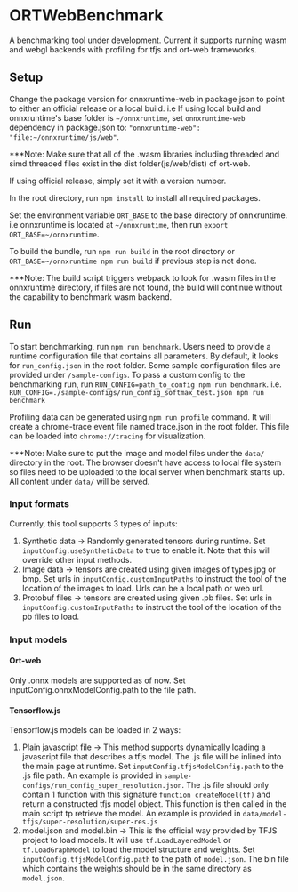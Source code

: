 # ORTWebBenchmark
A benchmarking tool under development. Current it supports running wasm and webgl backends with profiling for tfjs and ort-web frameworks.

## Setup
Change the package version for onnxruntime-web in package.json to point to either an official release or a local build.
i.e
If using local build and onnxruntime's base folder is `~/onnxruntime`, set `onnxruntime-web` dependency in package.json to:
`"onnxruntime-web": "file:~/onnxruntime/js/web"`.

***Note: Make sure that all of the .wasm libraries including threaded and simd.threaded files exist in the dist folder(js/web/dist) of ort-web.

If using official release, simply set it with a version number.

In the root directory, run `npm install` to install all required packages.

Set the environment variable `ORT_BASE` to the base directory of onnxruntime.
i.e
onnxruntime is located at `~/onnxruntime`, then run `export ORT_BASE=~/onnxruntime`.

To build the bundle, run `npm run build` in the root directory or `ORT_BASE=~/onnxruntime npm run build` if previous step is not done.

***Note: The build script triggers webpack to look for .wasm files in the onnxruntime directory, if files are not found, the build will continue without the capability to benchmark wasm backend.

## Run
To start benchmarking, run `npm run benchmark`. Users need to provide a runtime configuration file that contains all parameters. By default, it looks for `run_config.json` in the root folder. Some sample configuration files are provided under `/sample-configs`. To pass a custom config to the benchmarking run, run `RUN_CONFIG=path_to_config npm run benchmark`.
i.e.
`RUN_CONFIG=./sample-configs/run_config_softmax_test.json npm run benchmark`

Profiling data can be generated using `npm run profile` command. It will create a chrome-trace event file named trace.json in the root folder. This file can be loaded into `chrome://tracing` for visualization.

***Note: Make sure to put the image and model files under the `data/` directory in the root. The browser doesn't have access to local file system so files need to be uploaded to the local server when benchmark starts up. All content under `data/` will be served.
### Input formats
Currently, this tool supports 3 types of inputs:
1. Synthetic data -> Randomly generated tensors during runtime. Set `inputConfig.useSyntheticData` to true to enable it. Note that this will override other input methods.
2. Image data -> tensors are created using given images of types jpg or bmp. Set urls in `inputConfig.customInputPaths` to instruct the tool of the location of the images to load. Urls can be a local path or web url.
3. Protobuf files -> tensors are created using given .pb files. Set urls in `inputConfig.customInputPaths` to instruct the tool of the location of the pb files to load.

### Input models
#### Ort-web
Only .onnx models are supported as of now. Set inputConfig.onnxModelConfig.path to the file path.

#### Tensorflow.js
Tensorflow.js models can be loaded in 2 ways:
1. Plain javascript file -> This method supports dynamically loading a javascript file that describes a tfjs model. The .js file will be inlined into the main page at runtime. Set `inputConfig.tfjsModelConfig.path` to the .js file path. An example is provided in `sample-configs/run_config_super_resolution.json`. The .js file should only contain 1 function with this signature `function createModel(tf)` and return a constructed tfjs model object. This function is then called in the main script tp retrieve the model. An example is provided in `data/model-tfjs/super-resolution/super-res.js`
2. model.json and model.bin -> This is the official way provided by TFJS project to load models. It will use `tf.LoadLayeredModel` or `tf.LoadGraphModel` to load the model structure and weights. Set `inputConfig.tfjsModelConfig.path` to the path of `model.json`. The bin file which contains the weights should be in the same directory as `model.json`.